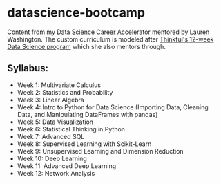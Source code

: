 # datascience-bootcamp
Content from my [Data Science Career Accelerator](https://mailchi.mp/0f6cbc6dc24c/data_career_accelerator) mentored by Lauren Washington.  The custom curriculum is modeled after [Thinkful's 12-week Data Science program](https://www.thinkful.com/bootcamp/data-science/flexible/) which she also mentors through.

## Syllabus:
- Week 1: Multivariate Calculus
- Week 2: Statistics and Probability
- Week 3: Linear Algebra
- Week 4: Intro to Python for Data Science (Importing Data, Cleaning Data, and Manipulating DataFrames with pandas)
- Week 5: Data Visualization  
- Week 6: Statistical Thinking in Python
- Week 7: Advanced SQL
- Week 8: Supervised Learning with Scikit-Learn
- Week 9: Unsupervised Learning and Dimension Reduction
- Week 10: Deep Learning
- Week 11: Advanced Deep Learning
- Week 12: Network Analysis
